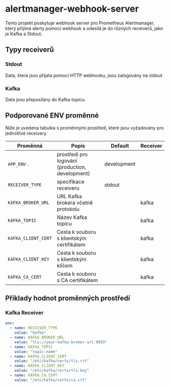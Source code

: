 # alertmanager-webhook-server

Tento projekt poskytuje webhook server pro Prometheus Alertmanager, který přijímá alerty pomocí webhook a odesílá je do různých receiverů, jako je Kafka a Stdout.

## Typy receiverů
### Stdout
Data, která jsou přijata pomocí HTTP webhooku, jsou zalogovány na stdout

### Kafka
Data jsou přeposílány do Kafka topicu.

## Podporované ENV proměnné

Níže je uvedena tabulka s proměnnými prostředí, které jsou vyžadovány pro jednotlivé receivery.

| Proměnná           | Popis                                            | Default     | Receiver  |
|--------------------|--------------------------------------------------|-------------|-----------|
| `APP_ENV` .        | prostředí pro logování (production, development) | development |           |
| `RECEIVER_TYPE`    | specifikace receiveru                            | stdout      |           |
| `KAFKA_BROKER_URL` | URL Kafka brokera včetně protokolu               |             | kafka     |
| `KAFKA_TOPIC`      | Název Kafka topicu                               |             | kafka     |
| `KAFKA_CLIENT_CERT`| Cesta k souboru s klientským certifikátem        |             | kafka     |
| `KAFKA_CLIENT_KEY` | Cesta k souboru s klientským klíčem              |             | kafka     |
| `KAFKA_CA_CERT`    | Cesta k souboru s CA certifikátem                |             | kafka     |

## Příklady hodnot proměnných prostředí

### Kafka Receiver

```yaml
env:
  - name: RECEIVER_TYPE
    value: "kafka"
  - name: KAFKA_BROKER_URL
    value: "tls://your-kafka-broker-url:9093"
  - name: KAFKA_TOPIC
    value: "topic-name"
  - name: KAFKA_CLIENT_CERT
    value: "/etc/kafka/certs/tls.crt"
  - name: KAFKA_CLIENT_KEY
    value: "/etc/kafka/certs/tls.key"
  - name: KAFKA_CA_CERT
    value: "/etc/kafka/certs/ca.crt"
```